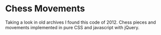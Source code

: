 # Chess Movements

Taking a look in old archives I found this code of 2012. Chess pieces and movements implemented in pure CSS and javascript with jQuery.
